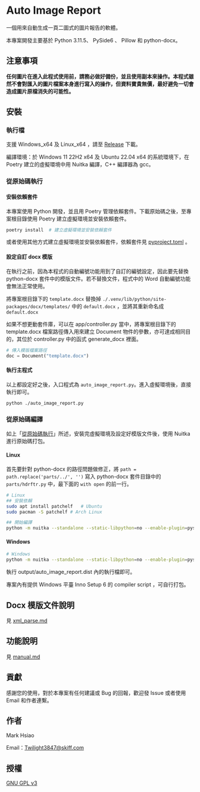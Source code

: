 # Auto Image Report

一個用來自動生成一頁二圖式的圖片報告的軟體。

本專案開發主要基於 Python 3.11.5、 PySide6 、 Pillow 和 python-docx。

## 注意事項

**任何圖片在進入此程式使用前，請務必做好備份，並且使用副本來操作。本程式雖然不會對匯入的圖片檔案本身進行寫入的操作，但資料寶貴無價，最好避免一切會造成圖片原檔消失的可能性。**

## 安裝

### 執行檔

支援 Windows_x64 及 Linux_x64 ，請至 [Release](https://github.com/scbmark/auto_image_report/releases) 下載。

編譯環境：於 Windows 11 22H2 x64 及 Ubuntu 22.04 x64 的系統環境下，在 Poetry 建立的虛擬環境中用 Nuitka 編譯，C++ 編譯器為 gcc。

### 從原始碼執行

#### 安裝依賴套件

本專案使用 Python 開發，並且用 Poetry 管理依賴套件。下載原始碼之後，至專案根目錄使用 Poetry 建立虛擬環境並安裝依賴套件。

```bash
poetry install  # 建立虛擬環境並安裝依賴套件
```

或者使用其他方式建立虛擬環境並安裝依賴套件，依賴套件見 [pyproject.toml](./pyproject.toml) 。

#### 設定自訂 docx 模版

在執行之前，因為本程式的自動編號功能用到了自訂的編號設定，因此要先替換 python-docx 套件中的模版文件。若不替換文件，程式中的 Word 自動編號功能會無法正常使用。

將專案根目錄下的 ```template.docx``` 替換掉 ```./.venv/lib/python/site-packages/docx/templates/``` 中的 ```default.docx``` ，並將其重新命名成 ```default.docx```

如果不想更動套件庫，可以在 app/controller.py 當中，將專案根目錄下的 template.docx 檔案路徑傳入用來建立 Document 物件的參數，亦可達成相同目的，其位於 controller.py 中的函式 generate_docx 裡面。

```python
# 傳入模版檔案路徑
doc = Document("template.docx")
```

#### 執行主程式

以上都設定好之後，入口程式為 ```auto_image_report.py```。進入虛擬環境後，直接執行即可。

```bash
python ./auto_image_report.py
```

### 從原始碼編譯

如上「[從原始碼執行](#從原始碼執行)」所述，安裝完虛擬環境及設定好模版文件後，使用 Nuitka 進行原始碼打包。

#### Linux

首先要針對 python-docx 的路徑問題做修正，將 ```path = path.replace('parts/../', '')``` 寫入 python-docx 套件目錄中的 ```parts/hdrftr.py``` 中，最下面的 ```with open``` 的前一行。

```bash
# Linux
## 安裝依賴
sudo apt install patchelf   # Ubuntu
sudo pacman -S patchelf # Arch Linux

## 開始編譯
python -m nuitka --standalone --static-libpython=no --enable-plugin=pyside6 --include-data-dir=./.venv/lib/python3.11/site-packages/docx/templates=docx/templates --follow-imports --include-package=certifi --disable-console --output-dir=output auto_image_report.py

```

#### Windows

```bash
# Windows
python -m nuitka --standalone --static-libpython=no --enable-plugin=pyside6 --include-data-dir=.\.venv\Lib\site-packages\docx\templates=docx\templates --follow-imports --include-package=certifi --disable-console --windows-icon-from-ico=.\statics\icon.ico --output-dir=output auto_image_report.py
```

執行 output/auto_image_report.dist 內的執行檔即可。

專案內有提供 Windows 平臺 Inno Setup 6 的 compiler script ，可自行打包。

## Docx 模版文件說明

見 [xml_parse.md](./xml_parse.md)

## 功能說明

見 [manual.md](./manual.md)

## 貢獻

感謝您的使用，對於本專案有任何建議或 Bug 的回報，歡迎發 Issue 或者使用 Email 和作者連繫。

## 作者

Mark Hsiao

Email：[Twilight3847@skiff.com](#作者)

## 授權

[GNU GPL v3](https://choosealicense.com/licenses/gpl-3.0/)
